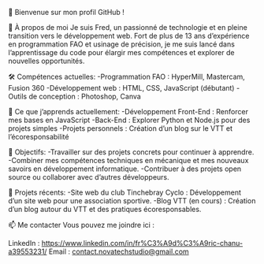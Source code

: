 👋 Bienvenue sur mon profil GitHub !

🚀 À propos de moi
Je suis Fred, un passionné de technologie et en pleine transition vers le développement web. Fort de plus de 13 ans d’expérience en programmation FAO et usinage de précision, je me suis lancé dans l’apprentissage du code pour élargir mes compétences et explorer de nouvelles opportunités.

🛠️ Compétences actuelles:
-Programmation FAO : HyperMill, Mastercam, Fusion 360
-Développement web : HTML, CSS, JavaScript (débutant)
-Outils de conception : Photoshop, Canva

🌱 Ce que j’apprends actuellement:
-Développement Front-End : Renforcer mes bases en JavaScript
-Back-End : Explorer Python et Node.js pour des projets simples
-Projets personnels : Création d’un blog sur le VTT et l’écoresponsabilité

🧩 Objectifs:
-Travailler sur des projets concrets pour continuer à apprendre.
-Combiner mes compétences techniques en mécanique et mes nouveaux savoirs en développement informatique.
-Contribuer à des projets open source ou collaborer avec d’autres développeurs.

📂 Projets récents:
-Site web du club Tinchebray Cyclo : Développement d’un site web pour une association sportive.
-Blog VTT (en cours) : Création d’un blog autour du VTT et des pratiques écoresponsables.

📫 Me contacter
Vous pouvez me joindre ici :

LinkedIn : https://www.linkedin.com/in/fr%C3%A9d%C3%A9ric-chanu-a39553231/
Email : contact.novatechstudio@gmail.com
